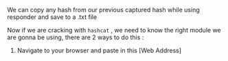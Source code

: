 We can copy any hash from our previous captured hash while using responder and save to a .txt file



Now if we are cracking with `hashcat` , we need to know the right module we are gonna be using, there are 2 ways to do this :

1. Navigate to your browser and paste in this [Web Address] 

